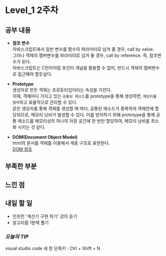 # Level_1 2주차

## 공부 내용
- **참조 변수**  
자바스크립트에서 일반 변수를 함수의 파라미터로 넘겨 줄 경우, call by value.  
그러나 객체의 멤버변수를 파라미터로 넘겨 줄 경우, call by reference. 즉, 참조변수가 된다.  
자바스크립트는 C언어처럼 포인터 개념을 활용할 수 없어, 반드시 객체의 멤버변수로 접근해야 할듯싶다.

- **Prototype**  
생성자로 만든 객체는 프로토타입이라는 속성을 가진다.  
이때, 객체마다 가지고 있는 ```공통된 메소드```를 prototype을 통해 생성하면, ```메모리를 절약```하고 효율적으로 관리할 수 있다.  
같은 생성자를 통해 객체를 생성할 때 마다, 공통된 메소드가 중복하여 객체안에 할당되므로, 메모리 낭비가 발생할 수 있다. 이를 방지하기 위해 prototype을 통해 공통 메소드를 메모리상의 하나의 저장 공간에 한 번만 할당하여, 메모리 낭비를 최소화 시키는 것 같다.

- **DOM(Document Object Model)**  
html의 문서를 객체를 이용해서 계층 구조로 표현한다.  
[DOM 참조](https://developer.mozilla.org/ko/docs/Gecko_DOM_Reference/%EC%86%8C%EA%B0%9C)  

## 부족한 부분

## 느낀 점

## 내일 할 일
- 인프런 '계산기 구현 하기' 강의 듣기
- 알고리즘 1문제 풀기

### ***오늘의 TIP***  
visual studio code 새 창 단축키 : Ctrl + Shift + N